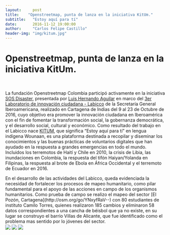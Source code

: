 ```yaml
---
layout:     post
title:    "Openstreetmap, punta de lanza en la iniciativa KitUm."
subtitle:   "Estoy aquí para tí"
date:       2016-11-12 19:00:00
author:     "Carlos Felipe Castillo"
header-img: "img/kitum.jpg"
---
```

<h1>Openstreetmap, punta de lanza en la iniciativa KitUm.</h1>
<br>

<p align="justify">

La fundación Openstreetmap Colombia participó activamente en la iniciativa [SOS Disaster](http://ciudadania.sosdisaster.org/), presentada por [Luis Hernando Aguilar](http://www.openstreetmap.org/user/luishernando) en marco del [3er Laboratorio de innovación ciudadana - Labicco](http://www.ciudadania20.org/3er-laboratorio-iberoamericano-de-innovacion-ciudadana-labicco/) de la Secretaría General Iberoamericana, realizado en Cartagena de Indias del 9 al 23 de Octubre de 2016, cuyo objetivo era promover la innovación ciudadana en Iberoamérica con el fin de fomentar la transformación social, la gobernanza democrática, y el desarrollo social, cultural y económico. 
Como resultado del trabajo en el Labicco nace [KITUM](http://kitum.org/), que significa “Estoy aquí para tí” en lengua indígena Wounaan, es una plataforma destinada a recopilar y diseminar los conocimientos y las buenas prácticas de voluntarios digitales que han ayudado en la respuesta a grandes emergencias en todo el mundo. Incluidos los terremotos de Haití y Chile en 2010, la crisis de Libia, las inundaciones en Colombia, la respuesta del tifón Haiyan/Yolanda en Filipinas, la respuesta al brote de Ebola en África Occidental y el terremoto de Ecuador en 2016.
<br>

<img src="{{ site.baseurl }}/img/PresentacionOSM.jpg" align="center"  alt="">
<br>
<img src="{{ site.baseurl }}/img/PresentacionOSM2.jpg" align="center"  alt="">
<br>
En el desarrollo de las actividades del Labicco, queda evidenciada la necesidad de fortalecer los procesos de mapeo humanitario, como pilar fundamental para el apoyo de las acciones en campo de los organismos humanitarios. Como prueba de campo se realizo el mapeo del sector  [El Pozón, Cartagena](http://osm.org/go/YNxyfRaV--) con 80 estudiantes de instituto Camilo Torres, quienes realizaron 185 cambios y eliminaron 58 datos correspondientes a una cancha de béisbol que ya no existe, en su lugar se construyo el barrio Villas de Alicante, que fue identificado como el problema mas sentido por lo jóvenes del sector.
<br>

<img src="{{ site.baseurl }}/img/Estudiantes1.jpg" align="center">
<img src="{{ site.baseurl }}/img/Estudiantes2.jpg" align="center">
<img src="{{ site.baseurl }}/img/Estudiantes3.jpg" align="center">
<script>
  (function(i,s,o,g,r,a,m){i['GoogleAnalyticsObject']=r;i[r]=i[r]||function(){
  (i[r].q=i[r].q||[]).push(arguments)},i[r].l=1*new Date();a=s.createElement(o),
  m=s.getElementsByTagName(o)[0];a.async=1;a.src=g;m.parentNode.insertBefore(a,m)
  })(window,document,'script','https://www.google-analytics.com/analytics.js','ga');

  ga('create', 'UA-71933255-1', 'auto');
  ga('send', 'pageview');
